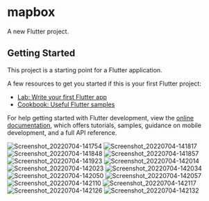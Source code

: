 # mapbox

A new Flutter project.

## Getting Started

This project is a starting point for a Flutter application.

A few resources to get you started if this is your first Flutter project:

- [Lab: Write your first Flutter app](https://docs.flutter.dev/get-started/codelab)
- [Cookbook: Useful Flutter samples](https://docs.flutter.dev/cookbook)

For help getting started with Flutter development, view the
[online documentation](https://docs.flutter.dev/), which offers tutorials,
samples, guidance on mobile development, and a full API reference.

![Screenshot_20220704-141754](https://user-images.githubusercontent.com/118684147/203049952-9276b959-1049-41a8-86ca-0bdb73f93f95.jpg)
![Screenshot_20220704-141817](https://user-images.githubusercontent.com/118684147/203049970-62ac5b48-613e-4370-b322-bd2a5a7fc47a.jpg)
![Screenshot_20220704-141848](https://user-images.githubusercontent.com/118684147/203049973-69a460e1-64e2-45d2-8bf9-5541ef4c89df.jpg)
![Screenshot_20220704-141857](https://user-images.githubusercontent.com/118684147/203049977-602f6a29-bcdb-4743-b55c-10e7efc0d5bd.jpg)
![Screenshot_20220704-141923](https://user-images.githubusercontent.com/118684147/203049978-a0b3c15c-8514-4a52-9707-b33b67776de8.jpg)
![Screenshot_20220704-142014](https://user-images.githubusercontent.com/118684147/203049984-c7443b3d-094a-4a5e-95d0-cbe26fe99d72.jpg)
![Screenshot_20220704-142023](https://user-images.githubusercontent.com/118684147/203049985-6fb0f2c9-c320-4773-bb44-0da0389afe67.jpg)
![Screenshot_20220704-142034](https://user-images.githubusercontent.com/118684147/203049988-fe2d2770-f06a-4ee6-84fe-3f0bd6ddbf3e.jpg)
![Screenshot_20220704-142050](https://user-images.githubusercontent.com/118684147/203049992-1791e062-4447-42dc-8b27-4189e63906fa.jpg)
![Screenshot_20220704-142057](https://user-images.githubusercontent.com/118684147/203049998-ea1b9c38-d536-41a0-a28f-02f751f778cf.jpg)
![Screenshot_20220704-142110](https://user-images.githubusercontent.com/118684147/203049999-e35a2ec8-e6ff-4834-8fde-8182d347a878.jpg)
![Screenshot_20220704-142117](https://user-images.githubusercontent.com/118684147/203050003-2b1dcef1-8b1d-4f73-919f-e0b4701d41e1.jpg)
![Screenshot_20220704-142126](https://user-images.githubusercontent.com/118684147/203050017-8d78b2dc-ef3c-45e1-b69c-471f9fc0b9fb.jpg)
![Screenshot_20220704-142132](https://user-images.githubusercontent.com/118684147/203050025-02eacb4d-7f2d-4bba-b0a8-21f70e9a0de6.jpg)
